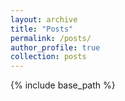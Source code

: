 ```yaml
---
layout: archive
title: "Posts"
permalink: /posts/
author_profile: true
collection: posts
---
```


{% include base_path %}

<!-- Note: The posts on this page include previous coursework notes, side projects from research, and other personal projects. As I have only informal mathematical training, and I intend for these notes to be more so for record-keeping than educational purposes, they will inevitably be not so rigorous, and may even contain mistakes. I welcome and appreciate any feedback, suggestion, and/or corrections in such cases.   -->